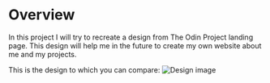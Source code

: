 # Overview

In this project I will try to recreate a design from The Odin Project landing page. This design will help me in the future to create my own website about me and my projects.

This is the design to which you can compare:
![Design image](https://cdn.statically.io/gh/TheOdinProject/curriculum/81a5d553f4073e593d23a6ab00d50eef8620796d/foundations/html_css/project/imgs/01.png)

